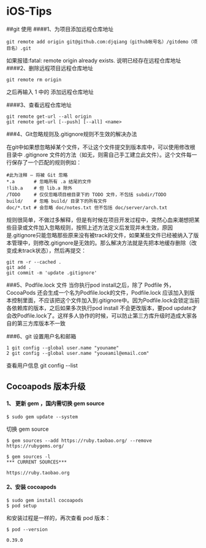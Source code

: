 # iOS-Tips

##git 使用
####1、为项目添加远程仓库地址
```
git remote add origin git@github.com:djqiang（github帐号名）/gitdemo（项目名）.git 
```
如果报错:fatal: remote origin already exists.
说明已经存在远程仓库地址
####2、删除远程项目远程仓库地址
```
git remote rm origin
```
之后再输入 1 中的 添加远程仓库地址 

####3、查看远程仓库地址
```
git remote get-url --all origin
git remote get-url [--push] [--all] <name>
```


###4、Git忽略规则及.gitignore规则不生效的解决办法

在git中如果想忽略掉某个文件，不让这个文件提交到版本库中，可以使用修改根目录中 .gitignore 文件的方法（如无，则需自己手工建立此文件）。这个文件每一行保存了一个匹配的规则例如：

``` 
#此为注释 – 将被 Git 忽略
*.a       # 忽略所有 .a 结尾的文件
!lib.a    # 但 lib.a 除外
/TODO     # 仅仅忽略项目根目录下的 TODO 文件，不包括 subdir/TODO
build/    # 忽略 build/ 目录下的所有文件
doc/*.txt # 会忽略 doc/notes.txt 但不包括 doc/server/arch.txt
```

规则很简单，不做过多解释，但是有时候在项目开发过程中，突然心血来潮想把某些目录或文件加入忽略规则，按照上述方法定义后发现并未生效，原因是.gitignore只能忽略那些原来没有被track的文件，如果某些文件已经被纳入了版本管理中，则修改.gitignore是无效的。那么解决方法就是先把本地缓存删除（改变成未track状态），然后再提交：

```
git rm -r --cached .
git add .
git commit -m 'update .gitignore'
```

###5、Podfile.lock 文件
当你执行pod install之后，除了 Podfile 外，CocoaPods 还会生成一个名为Podfile.lock的文件，Podfile.lock 应该加入到版本控制里面，不应该把这个文件加入到.gitignore中。因为Podfile.lock会锁定当前各依赖库的版本，之后如果多次执行pod install 不会更改版本，要pod update才会改Podfile.lock了。这样多人协作的时候，可以防止第三方库升级时造成大家各自的第三方库版本不一致


###6、git 设置用户名和邮箱
```
1 git config --global user.name "youname"
2 git config --global user.name "youeamil@email.com"

```
查看用户信息
git config --list

## Cocoapods 版本升级

#### 1、 更新 gem ，国内需切换 gem source
```
$ sudo gem update --system
```
切换 gem source

```
$ gem sources --add https://ruby.taobao.org/ --remove https://rubygems.org/

$ gem sources -l
*** CURRENT SOURCES***

https://ruby.taobao.org
```

#### 2、安装 cocoapods

```
$ sudo gem install cocoapods
$ pod setup
```
和安装过程是一样的，再次查看 pod 版本：

```
$ pod --version

0.39.0
```

